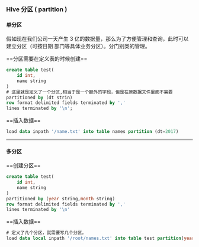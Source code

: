 ### Hive 分区 ( partition )

#### 单分区

假如现在我们公司一天产生 3 亿的数据量，那么为了方便管理和查询，此时可以建立分区（可按日期 部门等具体业务分区）。分门别类的管理。 

==分区需要在定义表的时候创建==

```sql
create table test(
	id int,
    name string
)
# 这里就是定义了一个分区,相当于是一个额外的字段，但是在原数据文件里面不需要
partitioned by (dt strin)
row format delimited fields terminated by ','
lines terminated by '\n';
```

==插入数据==

```sql
load data inpath '/name.txt' into table names partition (dt=2017)
```

---

#### 多分区

==创建分区==

```sql
create table test(
    id int,
    name string
)
partitioned by (year string,month string)
row format delimited fields terminated by ','
lines terminated by '\n'
```

==插入数据==

```sql
# 定义了几个分区，就需要写几个分区。
load data local inpath '/root/names.txt' into table test partition(year=2018,month=12)
```

